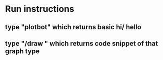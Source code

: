 # Run instructions
## type "plotbot" which returns basic hi/ hello
## type "/draw <!type of plot!>" which returns code snippet of that graph type

